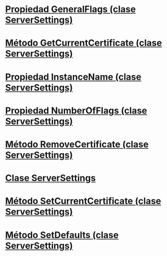 # [Propiedad GeneralFlags (clase ServerSettings)](generalflags-property-serversettings-class.md)
# [Método GetCurrentCertificate (clase ServerSettings)](getcurrentcertificate-method-serversettings-class.md)
# [Propiedad InstanceName (clase ServerSettings)](instancename-property-serversettings-class.md)
# [Propiedad NumberOfFlags (clase ServerSettings)](numberofflags-property-serversettings-class.md)
# [Método RemoveCertificate (clase ServerSettings)](removecertificate-method-serversettings-class.md)
# [Clase ServerSettings](serversettings-class.md)
# [Método SetCurrentCertificate (clase ServerSettings)](setcurrentcertificate-method-serversettings-class.md)
# [Método SetDefaults (clase ServerSettings)](setdefaults-method-serversettings-class.md)
